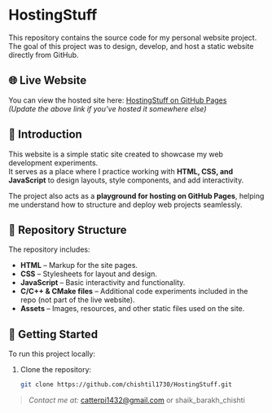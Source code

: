 # HostingStuff

This repository contains the source code for my personal website project.  
The goal of this project was to design, develop, and host a static website directly from GitHub.

## 🌐 Live Website
You can view the hosted site here: [HostingStuff on GitHub Pages](https://chishtil1730.github.io/HostingStuff/)  
*(Update the above link if you’ve hosted it somewhere else)*

## 📝 Introduction
This website is a simple static site created to showcase my web development experiments.  
It serves as a place where I practice working with **HTML, CSS, and JavaScript** to design layouts, style components, and add interactivity.  

The project also acts as a **playground for hosting on GitHub Pages**, helping me understand how to structure and deploy web projects seamlessly.  

## 📂 Repository Structure
The repository includes:
- **HTML** – Markup for the site pages.
- **CSS** – Stylesheets for layout and design.
- **JavaScript** – Basic interactivity and functionality.
- **C/C++ & CMake files** – Additional code experiments included in the repo (not part of the live website).
- **Assets** – Images, resources, and other static files used on the site.

## 🚀 Getting Started
To run this project locally:

1. Clone the repository:
   ```bash
   git clone https://github.com/chishtil1730/HostingStuff.git

>*Contact me at:* catterpi1432@gmail.com or shaik_barakh_chishti
